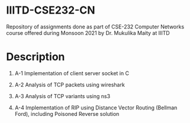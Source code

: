 # IIITD-CSE232-CN
Repository of assignments done as part of CSE-232 Computer Networks course offered during Monsoon 2021 by Dr. Mukulika Maity at IIITD

# Description

1. A-1 Implementation of client server socket in C

2. A-2 Analysis of TCP packets using wireshark

3. A-3 Analysis of TCP variants using ns3

4. A-4 Implementation of RIP using Distance Vector Routing (Bellman Ford), including Poisoned Reverse solution
